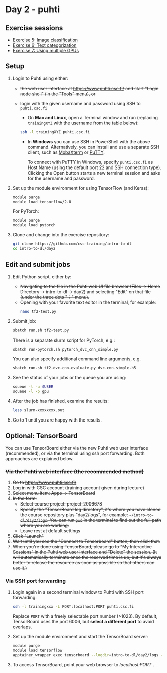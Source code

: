 # Day 2 - puhti

## Exercise sessions

* [Exercise 5: Image classification](Exercise_5.md)
* [Exercise 6: Text categorization](Exercise_6.md)
* [Exercise 7: Using multiple GPUs](Exercise_7.md)

## Setup

1. Login to Puhti using either:
   - ~~the web user interface at <https://www.puhti.csc.fi/> and start "Login node shell" (in the "Tools" menu), or~~
   - login with the given username and password using SSH to `puhti.csc.fi`
     * On **Mac and Linux**, open a Terminal window and run (replacing `trainingXYZ` with the username from the table below):

     ```bash
     ssh -l trainingXYZ puhti.csc.fi
     ```
     * In **Windows** you can use SSH in PowerShell with the above command. Alternatively, you can install and use a separate SSH client, such as [MobaXterm](https://mobaxterm.mobatek.net/) or [PuTTY](https://www.chiark.greenend.org.uk/~sgtatham/putty/).
   
       To connect with PuTTY in Windows, specify `puhti.csc.fi` as Host Name (using the default port 22 and SSH connection type). Clicking the Open button starts a new terminal session and asks for the username and password.
        
2. Set up the module environment for using TensorFlow (and Keras):

   ```bash
   module purge
   module load tensorflow/2.8
   ```

   For PyTorch:
   
   ```bash
   module purge
   module load pytorch
   ```
   
3. Clone and change into the exercise repository:

   ```bash
   git clone https://github.com/csc-training/intro-to-dl
   cd intro-to-dl/day2
   ```

## Edit and submit jobs

1. Edit Python script, either by:
   - ~~Navigating to the file in the Puhti web UI file browser (Files → Home Directory → intro-to-dl → day2) and selecting "Edit" on that file (under the three dots "⋮" menu).~~
   - Opening with your favorite text editor in the terminal, for example:
     ```bash
     nano tf2-test.py
     ```

2. Submit job:

   ```bash
   sbatch run.sh tf2-test.py
   ```

   There is a separate slurm script for PyTorch, e.g.:
   
   ```bash
   sbatch run-pytorch.sh pytorch_dvc_cnn_simple.py
   ```

   You can also specify additional command line arguments, e.g.

   ```bash
   sbatch run.sh tf2-dvc-cnn-evaluate.py dvc-cnn-simple.h5
   ```

3. See the status of your jobs or the queue you are using:

   ```bash
   squeue -l -u $USER
   squeue -l -p gpu
   ```

4. After the job has finished, examine the results:

   ```bash
   less slurm-xxxxxxxx.out
   ```

5. Go to 1 until you are happy with the results.

## Optional: TensorBoard

You can use TensorBoard either via the new Puhti web user interface (recommended), or via the terminal using ssh port forwarding. Both approaches are explained below.

### ~~Via the Puhti web interface (the recommended method)~~

1. ~~Go to <https://www.puhti.csc.fi/>~~
2. ~~Log in with CSC account (training account given during lecture)~~
3. ~~Select menu item: Apps → TensorBoard~~
4. ~~In the form:~~
   - ~~Select course project: project_2006678~~
   - ~~Specify the "TensorBoard log directory", it's where you have cloned the course repository plus "day2/logs", for example:
  `~/intro-to-dl/day2/logs`. You can run `pwd` in the terminal to find out the full path where you are working.~~
   - ~~Leave rest at default settings~~
6. ~~Click "Launch"~~
7. ~~Wait until you see the "Connect to Tensorboard" button, then click that.~~
8. ~~When you're done using TensorBoard, please go to "My Interactive Sessions" in the Puhti web user interface and "Delete" the session. (It will automatically terminate once the reserved time is up, but it's always better to release the resource as soon as possible so that others can use it.)~~

### Via SSH port forwarding

1. Login again in a second terminal window to Puhti with SSH port forwarding:

   ```bash
   ssh -l trainingxxx -L PORT:localhost:PORT puhti.csc.fi
   ```
        
   Replace `PORT` with a freely selectable port number (>1023). By default, TensorBoard uses the port 6006, but **select a different port** to avoid overlaps. 

2. Set up the module environment and start the TensorBoard server:

   ```bash
   module purge
   module load tensorflow
   apptainer_wrapper exec tensorboard --logdir=intro-to-dl/day2/logs --port=PORT --bind_all
   ```

3. To access TensorBoard, point your web browser to *localhost:PORT* .
